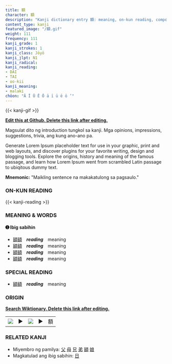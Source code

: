 ```yaml
---
title: 額
character: 額
description: "Kanji dictionary entry 額: meaning, on-kun reading, compounds, origin, related kanji"
content_type: kanji
featured_image: "/額.gif"
weight: 111
frequency: 111
kanji_grade: 1
kanji_strokes: 1
kanji_class: Jōyō
kanji_jlpt: N1
kanji_radical: 
kanji_reading: 
- DAI
- TAI
- oo-kii
kanji_meaning:
- malaki
chōon: "Ā Ī Ū Ē Ō ā ī ū ē ō ’"
---
```

[//]: # (Don't edit the line below. Kanji animated GIF code is automatically generated.)
{{< kanji-gif >}}

[//]: # (Edit below this line.)

**[Edit this at Github. Delete this link after editing.](https://github.com/tim0g/tim/tree/main/content/kanji/額/index.md)**

Magsulat dito ng introduction tungkol sa kanji. Mga opinions, impressions, suggestions, trivia, ang kung ano-ano pa.

Generate Lorem Ipsum placeholder text for use in your graphic, print and web layouts, and discover plugins for your favorite writing, design and blogging tools. Explore the origins, history and meaning of the famous passage, and learn how Lorem Ipsum went from scrambled Latin passage to ubiqitous dummy text.
 
**Mnemonic:** "Maikling sentence na makakatulong sa pagsaulo."

### ON-KUN READING

[//]: # (Don't edit the line below. ON-KUN READING code is automatically generated.)
{{< kanji-reading >}}

### MEANING & WORDS

#### ➊ **Ibig sabihin**
  - [額](../額)[額](../額)　***reading***　meaning
  - [額](../額)[額](../額)　***reading***　meaning
  - [額](../額)[額](../額)　***reading***　meaning
  - [額](../額)[額](../額)　***reading***　meaning

### SPECIAL READING
  - [額](../額)[額](../額)　***reading***　meaning

### ORIGIN

**[Search Wiktionary. Delete this link after editing.](https://wiktionary.org/wiki/額)**
<table class="kanji-table"><tr><td>
<img src="60px-額-bronze.svg.png">
</td><td>▶</td><td>
<img src="60px-額-oracle.svg.png">
</td><td>▶</td>
<td class="kanji-origin">額</td>
</tr></table>

### RELATED KANJI
- Miyembro ng pamilya: [父](../父) [母](../母) [兄](../兄) [弟](../弟) [額](../額) [娘](../娘)
- Magkatulad ang ibig sabihin: [日](../日)
